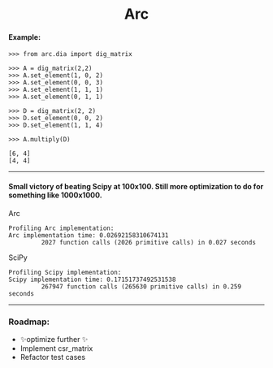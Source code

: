 <h1 align="center">
Arc
</h1>

#### Example:

```python3
>>> from arc.dia import dig_matrix

>>> A = dig_matrix(2,2)
>>> A.set_element(1, 0, 2)
>>> A.set_element(0, 0, 3)
>>> A.set_element(1, 1, 1)
>>> A.set_element(0, 1, 1)

>>> D = dig_matrix(2, 2)
>>> D.set_element(0, 0, 2)
>>> D.set_element(1, 1, 4)

>>> A.multiply(D)

[6, 4]
[4, 4]
```

---

#### Small victory of beating Scipy at 100x100. Still more optimization to do for something like 1000x1000.

Arc
```
Profiling Arc implementation:
Arc implementation time: 0.02692158310674131
         2027 function calls (2026 primitive calls) in 0.027 seconds
```

SciPy

```
Profiling Scipy implementation:
Scipy implementation time: 0.17151737492531538
         267947 function calls (265630 primitive calls) in 0.259 seconds
```

---

###  Roadmap:
- ✨optimize further ✨
- Implement csr_matrix
- Refactor test cases